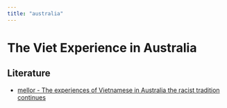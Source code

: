 ```yaml
---
title: "australia"
---
```


# The Viet Experience in Australia

## Literature
- [mellor - The experiences of Vietnamese in Australia the racist tradition continues](002.Literature%20Notes/mellor%20-%20The%20experiences%20of%20Vietnamese%20in%20Australia%20the%20racist%20tradition%20continues.md)
###